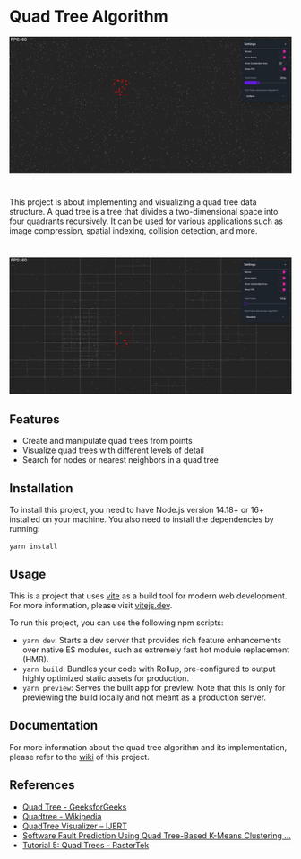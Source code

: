 

# Quad Tree Algorithm
![Preview 1](https://github.com/dhrubobarman/quad-tree-algorithm/blob/main/public/preview.png?raw=true)
# 

This project is about implementing and visualizing a quad tree data structure. A quad tree is a tree that divides a two-dimensional space into four quadrants recursively. It can be used for various applications such as image compression, spatial indexing, collision detection, and more.
#
![Preview 2](https://github.com/dhrubobarman/quad-tree-algorithm/blob/main/public/preview2.png?raw=true)
<h2>Features</h2>

<ul>
<li>Create and manipulate quad trees from points</li>
<li>Visualize quad trees with different levels of detail</li>
<li>Search for nodes or nearest neighbors in a quad tree</li>
<!-- <li>Perform operations such as intersection, union, or difference on quad trees</li> -->
</ul>
<h2>Installation</h2>
<p>To install this project, you need to have Node.js version 14.18+ or 16+ installed on your machine. You also need to install the dependencies by running:</p>
<pre><code class="language-bash">yarn install
</code></pre>
<h2>Usage</h2>
This is a project that uses <a href="https://vitejs.dev/" target='_blank'>vite</a> as a build tool for modern web development.
For more information, please visit <a href="https://vitejs.dev/" target='_blank'>vitejs.dev</a>.
<p>To run this project, you can use the following npm scripts:</p>
<ul>
<li><code>yarn dev</code>: Starts a dev server that provides rich feature enhancements over native ES modules, such as extremely fast hot module replacement (HMR).</li>
<li><code>yarn build</code>: Bundles your code with Rollup, pre-configured to output highly optimized static assets for production.</li>
<li><code>yarn preview</code>: Serves the built app for preview. Note that this is only for previewing the build locally and not meant as a production server.</li>
</ul>
<h2>Documentation</h2>
<p>For more information about the quad tree algorithm and its implementation, please refer to the <a href="https://github.com/dhrubobarman/quad-tree-algorithm/wiki" class="ac-anchor" target="_blank" h="ID=SERP,5035.1">wiki</a> of this project.</p>
<h2>References</h2>
<ul>
<li><a href="https://www.geeksforgeeks.org/quad-tree/" class="ac-anchor" target="_blank" h="ID=SERP,5035.1">Quad Tree - GeeksforGeeks</a></li>
<li><a href="https://en.wikipedia.org/wiki/Quadtree" class="ac-anchor" target="_blank" h="ID=SERP,5035.1">Quadtree - Wikipedia</a></li>
<li><a href="https://www.ijert.org/quadtree-visualizer" class="ac-anchor" target="_blank" h="ID=SERP,5035.1">QuadTree Visualizer – IJERT</a></li>
<li><a href="https://ieeexplore.ieee.org/abstract/document/5963674/" class="ac-anchor" target="_blank" h="ID=SERP,5035.1">Software Fault Prediction Using Quad Tree-Based K-Means Clustering …</a></li>
<li><a href="https://www.rastertek.com/tertut05.html" class="ac-anchor" target="_blank" h="ID=SERP,5035.1">Tutorial 5: Quad Trees - RasterTek</a></li>
</ul>
</div>



